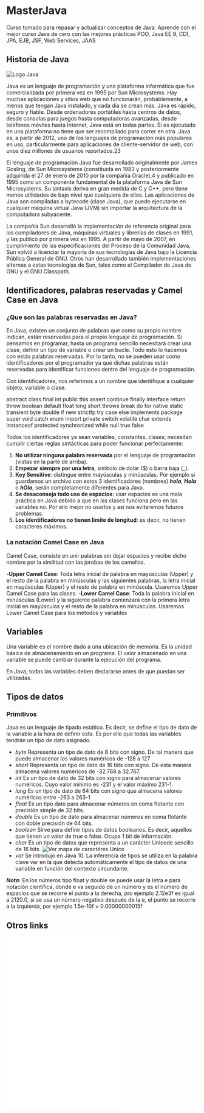 # MasterJava
Curso tomado para repasar y actualizar conceptos de Java. Aprende con el mejor curso Java de cero con las mejores prácticas POO, Java EE 9, CDI, JPA, EJB, JSF, Web Services, JAAS
## Historia de Java

![Logo Java](https://upload.wikimedia.org/wikipedia/commons/thumb/5/5d/Duke_%28Java_mascot%29_waving.svg/140px-Duke_%28Java_mascot%29_waving.svg.png)

Java es un lenguaje de programación y una plataforma informática que fue comercializada por primera vez en 1995 por Sun Microsystems. Hay muchas aplicaciones y sitios web que no funcionarán, probablemente, a menos que tengan Java instalado, y cada día se crean más. Java es rápido, seguro y fiable. Desde ordenadores portátiles hasta centros de datos, desde consolas para juegos hasta computadoras avanzadas, desde teléfonos móviles hasta Internet, Java está en todas partes. Si es ejecutado en una plataforma no tiene que ser recompilado para correr en otra. Java es, a partir de 2012, uno de los lenguajes de programación más populares en uso, particularmente para aplicaciones de cliente-servidor de web, con unos diez millones de usuarios reportados.2​3​

El lenguaje de programación Java fue desarrollado originalmente por James Gosling, de Sun Microsystems (constituida en 1983 y posteriormente adquirida el 27 de enero de 2010 por la compañía Oracle),4​ y publicado en 1995 como un componente fundamental de la plataforma Java de Sun Microsystems. Su sintaxis deriva en gran medida de C y C++, pero tiene menos utilidades de bajo nivel que cualquiera de ellos. Las aplicaciones de Java son compiladas a bytecode (clase Java), que puede ejecutarse en cualquier máquina virtual Java (JVM) sin importar la arquitectura de la computadora subyacente.

La compañía Sun desarrolló la implementación de referencia original para los compiladores de Java, máquinas virtuales y librerías de clases en 1991, y las publicó por primera vez en 1995. A partir de mayo de 2007, en cumplimiento de las especificaciones del Proceso de la Comunidad Java, Sun volvió a licenciar la mayoría de sus tecnologías de Java bajo la Licencia Pública General de GNU. Otros han desarrollado también implementaciones alternas a estas tecnologías de Sun, tales como el Compilador de Java de GNU y el GNU Classpath.

## Identificadores, palabras reservadas y Camel Case en Java

### ¿Que son las palabras reservadas en Java?
En Java, existen un conjunto de palabras que como su propio nombre indican, están reservadas para el propio lenguaje de programación. Si pensamos en programar, hasta un programa sencillo necesitará crear una clase, definir un tipo de variable o crear un bucle. Todo esto lo hacemos con estás palabras reservadas. Por lo tanto, no se pueden usar como identificadores por el programador ya que dichas palabras están reservadas para identificar funciones dentro del lenguaje de programación.

Con identificadores, nos referimos a un nombre que identifique a cualquier objeto, variable o clase.

abstract	class	final	int	public	this
assert	continue	finally	interface	return	throw
boolean	default	float	long	short	throws
break	do	for	native	static	transient
byte	double	if	new	strictfp	try
case	else	implements	package	super	void
catch	enum	import	private	switch	volatile
char	extends	instanceof	protected	synchronized	while
null	true	false

Todos los identificadores ya sean variables, constantes, clases; necesitan cumplir ciertas reglas sintácticas para poder funcionar perfectamente:

1. __No utilizar ninguna palabra reservada__ por el lenguaje de programación (vistas en la parte de arriba).
2. __Empezar siempre por una letra__, símbolo de dolar ($) o barra baja (\_).
3. __Key Sensitive__: distingue entre mayúsculas y minúsculas. Por ejemplo si guardamos un archivo con estos 3 identificadores (nombres) ___hola___, ___Hola___ o ___hOla___, serán completamente diferentes para Java.
4. __Se desaconseja todo uso de espacios__: usar espacios es una mala práctica en Java debido a que en las clases funciona pero en las variables no. Por ello mejor no usarlos y así nos evitaremos futuros problemas.
5. __Los identificadores no tienen limite de longitud__: es decir, no tienen caracteres máximos.

### La notación Camel Case en Java

Camel Case, consiste en unir palabras sin dejar espacios y recibe dicho nombre por la similitud con las jorobas de los camellos.

-__Upper Camel Case__: Toda letra inicial de palabra en mayúsculas (Upper) y el resto de la palabra en minúsculas y las siguientes palabras, la letra inicial en mayúsculas (Upper) y el resto de palabra en minúscula. Usaremos Upper Camel Case para las clases.
-__Lower Camel Case__: Toda la palabra inicial en minúsculas (Lower) y la siguiente palabra comenzará con la primera letra inicial en mayúsculas y el resto de la palabra en minúsculas. Usaremos Lower Camel Case para los métodos y variables

## Variables

Una variable es el nombre dado a una ubicación de memoria. Es la unidad básica de almacenamiento en un programa. El valor almacenado en una variable se puede cambiar durante la ejecución del programa.

En Java, todas las variables deben declararse antes de que puedan ser utilizadas.

## Tipos de datos
### Primitivos

Java es un lenguaje de tipado estático. Es decir, se define el tipo de dato de la variable a la hora de definir esta. Es por ello que todas las variables tendrán un tipo de dato asignado.

- _byte_ Representa un tipo de dato de 8 bits con signo. De tal manera que puede almacenar los valores numéricos de -128 a 127
- _short_ Representa un tipo de dato de 16 bits con signo. De esta manera almacena valores numéricos de -32.768 a 32.767.
- _int_ Es un tipo de dato de 32 bits con signo para almacenar valores numéricos. Cuyo valor mínimo es -231 y el valor máximo 231-1.
- _long_ Es un tipo de dato de 64 bits con signo que almacena valores numéricos entre -263 a 263-1
- _float_ Es un tipo dato para almacenar números en coma flotante con precisión simple de 32 bits.
- _double_ Es un tipo de dato para almacenar números en coma flotante con doble precisión de 64 bits.
- _boolean_ Sirve para definir tipos de datos booleanos. Es decir, aquellos que tienen un valor de true o false. Ocupa 1 bit de información.
- _char_ Es un tipo de datos que representa a un carácter Unicode sencillo de 16 bits. ![Ver mapa de caractéres Unico](https://unicode-table.com/es/)
- _var_ Se introdujo en Java 10. La inferencia de tipos se utiliza en la palabra clave var en la que detecta automáticamente el tipo de datos de una variable en función del contexto circundante.

___Nota:___ En los números tipo float y double se puede usar la letra e para notación científica, donde e va seguido de un número y es el número de espacios que se recorre el punto a la derecha, pro ejemplo 2.12e3f es igual a 2120.0, si se usa un número negativo después de la e, el punto se recorre a la izquierda, por ejemplo 1.5e-10f = 0.00000000015f

## Otros links
![Anotaciones](/documents/Anotaciones.md)
![Entrada de datos. Lectura de datos por teclado en Java. Scanner y BufferedReader](/documents/EntradasDeDatos.md)
![Interfaces Funcionales](/documents/InterfacesFuncionales.md)